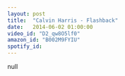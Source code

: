 ```yaml
---
layout: post
title:  "Calvin Harris - Flashback"
date:   2014-06-02 01:00:00
video_id: "D2_qw8O5lf0"
amazon_id: "B002M9FYIU"
spotify_id: 
---
```

null
